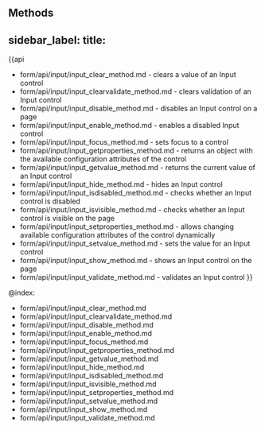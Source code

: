 Methods
---
sidebar_label: 
title: 
---          

{{api
- form/api/input/input_clear_method.md - clears a value of an Input control
- form/api/input/input_clearvalidate_method.md - clears validation of an Input control
- form/api/input/input_disable_method.md - disables an Input control on a page
- form/api/input/input_enable_method.md - enables a disabled Input control
- form/api/input/input_focus_method.md - sets focus to a control
- form/api/input/input_getproperties_method.md - returns an object with the available configuration attributes of the control
- form/api/input/input_getvalue_method.md - returns the current value of an Input control
- form/api/input/input_hide_method.md - hides an Input control
- form/api/input/input_isdisabled_method.md - checks whether an Input control is disabled
- form/api/input/input_isvisible_method.md - checks whether an Input control is visible on the page
- form/api/input/input_setproperties_method.md - allows changing available configuration attributes of the control dynamically
- form/api/input/input_setvalue_method.md - sets the value for an Input control
- form/api/input/input_show_method.md - shows an Input control on the page
- form/api/input/input_validate_method.md - validates an Input control
}}
    
@index:
- form/api/input/input_clear_method.md
- form/api/input/input_clearvalidate_method.md
- form/api/input/input_disable_method.md
- form/api/input/input_enable_method.md
- form/api/input/input_focus_method.md
- form/api/input/input_getproperties_method.md
- form/api/input/input_getvalue_method.md
- form/api/input/input_hide_method.md
- form/api/input/input_isdisabled_method.md
- form/api/input/input_isvisible_method.md
- form/api/input/input_setproperties_method.md
- form/api/input/input_setvalue_method.md
- form/api/input/input_show_method.md
- form/api/input/input_validate_method.md



